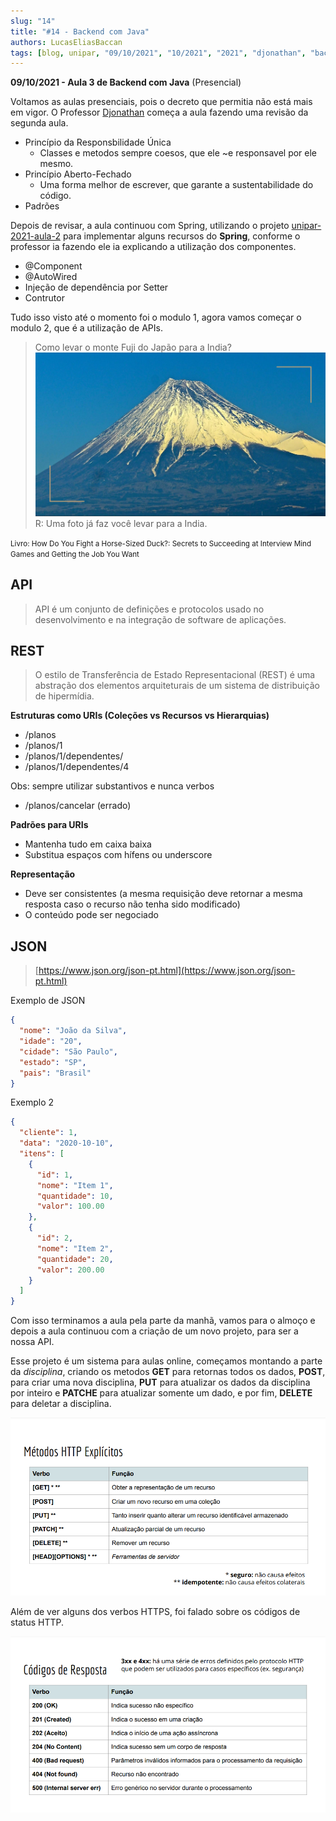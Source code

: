 ```yaml
---
slug: "14"
title: "#14 - Backend com Java"
authors: LucasEliasBaccan
tags: [blog, unipar, "09/10/2021", "10/2021", "2021", "djonathan", "backend com java", "presencial"]
---
```


**09/10/2021 - Aula 3 de Backend com Java** (Presencial)

Voltamos as aulas presenciais, pois o decreto que permitia não está mais em vigor. O Professor [Djonathan](/professores/djonathan) começa a aula fazendo uma revisão da segunda aula.

- Princípio da Responsbilidade Única
  - Classes e metodos sempre coesos, que ele ~e responsavel por ele mesmo.
- Princípio Aberto-Fechado
  - Uma forma melhor de escrever, que garante a sustentabilidade do código.
- Padrões

Depois de revisar, a aula continuou com Spring, utilizando o projeto [unipar-2021-aula-2](https://github.com/pos-unipar/unipar-2021-aula-2) para implementar alguns recursos do **Spring**, conforme o professor ia fazendo ele ia explicando a utilização dos componentes. 

- @Component
- @AutoWired
- Injeção de dependência por Setter
- Contrutor


Tudo isso visto até o momento foi o modulo 1, agora vamos começar o modulo 2, que é a utilização de APIs.

> Como levar o monte Fuji do Japão para a India?
![Monte Fuji](/docs/aula-14/imagem1.png)
R: Uma foto já faz você levar para a India.

<small>
Livro: How Do You Fight a Horse-Sized Duck?: Secrets to Succeeding at Interview Mind Games and Getting the Job You Want
</small>

## API

> API é um conjunto de definições e protocolos usado no desenvolvimento e na integração de software de aplicações.

## REST

> O estilo de Transferência de Estado Representacional (REST) é uma abstração dos elementos arquiteturais de um sistema de distribuição de hipermídia.

**Estruturas como URIs (Coleções vs Recursos vs Hierarquias)**  
- /planos
- /planos/1
- /planos/1/dependentes/
- /planos/1/dependentes/4

Obs: sempre utilizar substantivos e nunca verbos  
- /planos/cancelar (errado)

**Padrões para URIs**  
- Mantenha tudo em caixa baixa
- Substitua espaços com hífens ou underscore

**Representação**
- Deve ser consistentes (a mesma requisição deve retornar a mesma resposta caso o recurso não tenha sido modificado)
- O conteúdo pode ser negociado

## JSON
> [https://www.json.org/json-pt.html](https://www.json.org/json-pt.html)

Exemplo de JSON
```json
{
  "nome": "João da Silva",
  "idade": "20",
  "cidade": "São Paulo",
  "estado": "SP",
  "pais": "Brasil"
}
```
Exemplo 2
```json
{
  "cliente": 1,
  "data": "2020-10-10",
  "itens": [
    {
      "id": 1,
      "nome": "Item 1",
      "quantidade": 10,
      "valor": 100.00
    },
    {
      "id": 2,
      "nome": "Item 2",
      "quantidade": 20,
      "valor": 200.00
    }
  ]
}
```

Com isso terminamos a aula pela parte da manhã, vamos para o almoço e depois a aula continuou com a criação de um novo projeto, para ser a nossa API.

Esse projeto é um sistema para aulas online, começamos montando a parte da *disciplina*, criando os metodos **GET** para retornas todos os dados, **POST**, para criar uma nova disciplina, **PUT** para atualizar os dados da disciplina por inteiro e **PATCHE** para atualizar somente um dado, e por fim, **DELETE** para deletar a disciplina.

![Verbos HTTP](/docs/aula-14/imagem2.png)

Além de ver alguns dos verbos HTTPS, foi falado sobre os códigos de status HTTP.

![Status HTTP](/docs/aula-14/imagem3.png)
